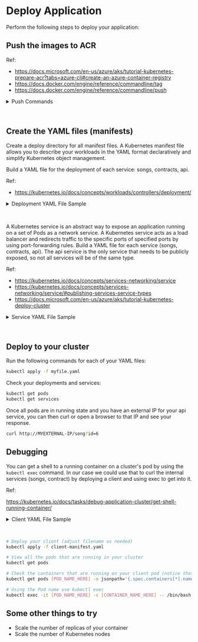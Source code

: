 # Deploy Application

Perform the following steps to deploy your application:

## Push the images to ACR

Ref:

* https://docs.microsoft.com/en-us/azure/aks/tutorial-kubernetes-prepare-acr?tabs=azure-cli#create-an-azure-container-registry
* https://docs.docker.com/engine/reference/commandline/tag
* https://docs.docker.com/engine/reference/commandline/push

<details>
  <summary>Push Commands</summary>

```bash
# Set variables (adjust as needed)
ACR_NAME=akslab

az login
az acr login --name $

# For each of the images you build in the `Deploy to Docker` section
# Tag it so that you can push it to your ACR 
docker tag songs:1.0.0 $ACR_NAME.azurecr.io/songs:1.0.0

# Push it to your ACR
docker push $ACR_NAME.azurecr.io/songs:1.0.0

# Check ACR repositories
az acr repository list --name $ACR_NAME --output table

# Check the tags in your repository
az acr repository show-tags --name $ACR_NAME --repository songs --output table
```

</details>

&nbsp;

## Create the YAML files (manifests)

Create a deploy directory for all manifest files. A Kubernetes manifest file allows you to describe your workloads in the YAML format declaratively and simplify Kubernetes object management.

Build a YAML file for the deployment of each service: songs, contracts, api.

Ref:
* https://kubernetes.io/docs/concepts/workloads/controllers/deployment/

<details>
  <summary>Deployment YAML File Sample</summary>

```yaml
apiVersion: apps/v1
kind: Deployment
metadata:
  name: songs-app
  labels:
    app: songs
spec:
  replicas: 1
  selector:
    matchLabels:
      app: songs
  template:
    metadata:
      labels:
        app: songs
    spec:
      containers:
      - name: songs
        image: pelasneakslabacr.azurecr.io/songs:1.0.0
        ports:
        - containerPort: 80
```

</details>

&nbsp;

A Kubernetes service is an abstract way to expose an application running on a set of Pods as a network service.
A Kubernetes service acts as a load balancer and redirects traffic to the specific ports of specified ports by using port-forwarding rules.
Build a YAML file for each service (songs, contracts, api). The api service is the only service that needs to be publicly exposed, so not all services will be of the same type.

Ref:

* https://kubernetes.io/docs/concepts/services-networking/service
* https://kubernetes.io/docs/concepts/services-networking/service/#publishing-services-service-types
* https://docs.microsoft.com/en-us/azure/aks/tutorial-kubernetes-deploy-cluster

<details>
  <summary>Service YAML File Sample</summary>

```yaml
apiVersion: v1
kind: Service
metadata:
  name: songs
spec:
  type: ClusterIP
  ports:
  - port: 80
  selector:
    app: songs
```

</details>

&nbsp;

## Deploy to your cluster

Run the following commands for each of your YAML files:

```bash
kubectl apply -f myfile.yaml
```

Check your deployments and services:

```bash
kubectl get pods 
kubectl get services
```

Once all pods are in running state and you have an external IP for your api service, you can then curl or open a browser to that IP and see your response.

```bash
curl http://MYEXTERNAL-IP/song?id=6
```

## Debugging

You can get a shell to a running container on a cluster's pod by using the `kubectl exec` command. In our case we could use that to curl the internal services (songs, contract) by deploying a client and using exec to get into it.

Ref:

https://kubernetes.io/docs/tasks/debug-application-cluster/get-shell-running-container/

<details>
  <summary>Client YAML File Sample</summary>

```yml
apiVersion: apps/v1
kind: Deployment
metadata:
  labels:
    app: client
  name: client
  namespace: default
spec:
  replicas: 1
  selector:
    matchLabels:
      app: client
  template:
    metadata:
      labels:
        app: client
        version: v1
      name: client
    spec:
      containers:
      - name: client
        image: ubuntu
        command: ["/bin/bash", "-ec", "while :; do echo '.'; sleep 5 ; done; apt-get update && apt-get install -y curl"]
```

</details>

&nbsp;

```bash
# Deploy your client (adjust filename as needed)
kubectl apply -f client-manifest.yaml

# View all the pods that are running in your cluster
kubectl get pods

# Check the containers that are running on your client pod (notice that an istio sidecar container is running on every pod -more on that later :)
kubectl get pods [POD_NAME_HERE] -o jsonpath='{.spec.containers[*].name}'

# Using the Pod name use kubectl exec 
kubectl exec -it [POD_NAME_HERE] -c [CONTAINER_NAME_HERE] -- /bin/bash
```

## Some other things to try

* Scale the number of replicas of your container
* Scale the number of Kubernetes nodes
